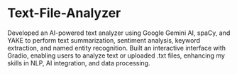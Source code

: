 # Text-File-Analyzer
Developed an AI-powered text analyzer using Google Gemini AI, spaCy, and YAKE to perform text summarization, sentiment analysis, keyword extraction, and named entity recognition. Built an interactive interface with Gradio, enabling users to analyze text or uploaded .txt files, enhancing my skills in NLP, AI integration, and data processing.
